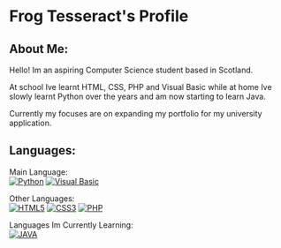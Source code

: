 # Frog Tesseract's Profile
## About Me:
Hello! Im an aspiring Computer Science student based in Scotland.

At school Ive learnt HTML, CSS, PHP and Visual Basic while at home Ive slowly learnt Python over the years and am now starting to learn Java.

Currently my focuses are on expanding my portfolio for my university application.

## Languages:
Main Language:<br>
[![Python](https://img.shields.io/badge/Python-14354C?style=for-the-badge&logo=python&logoColor=white)](https://www.python.org/doc/)
[![Visual Basic](https://img.shields.io/badge/Visual_Studio-5C2D91?style=for-the-badge&logo=visual%20studio&logoColor=white)](https://learn.microsoft.com/en-us/dotnet/visual-basic/)

Other Languages:<br>
[![HTML5](https://img.shields.io/badge/html5-%23E34F26.svg?style=for-the-badge&logo=html5&logoColor=white)](https://developer.mozilla.org/en-US/docs/Web/HTML)
[![CSS3](https://img.shields.io/badge/css3-%231572B6.svg?style=for-the-badge&logo=css3&logoColor=white)](https://developer.mozilla.org/en-US/docs/Web/CSS)
[![PHP](https://img.shields.io/badge/PHP-777BB4?style=for-the-badge&logo=php&logoColor=white)](https://www.php.net)

Languages Im Currently Learning:<br>
[![JAVA](https://img.shields.io/badge/Java-ED8B00?style=for-the-badge&logo=openjdk&logoColor=white)](https://img.shields.io/badge/Java-ED8B00?style=for-the-badge&logo=openjdk&logoColor=white)
